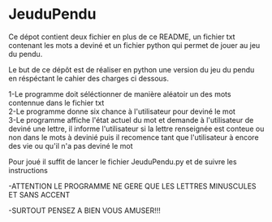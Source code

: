 # JeuduPendu
Ce dépot contient deux fichier en plus de ce README, un fichier txt contenant les mots a deviné
et un fichier python qui permet de jouer au jeu du pendu.

Le but de ce dépôt est de réaliser en python une version du
jeu du pendu en réspéctant le cahier des charges ci dessous.

1-Le programme doit séléctionner de manière aléatoir un des mots contennue dans le fichier txt\
2-Le programme donne six chance à l'utilisateur pour deviné le mot\
3-Le programme affiche l'état actuel du mot et demande à l'utilisateur de deviné une lettre,
il informe l'utilisateur si la lettre renseignée est conteue ou non dans le mots à devinié
puis il recomence tant que l'utilisateur à encore des vie ou qu'il n'a pas deviné le mot

Pour joué il suffit de lancer le fichier JeuduPendu.py et de suivre les instructions

-ATTENTION LE PROGRAMME NE GERE QUE LES LETTRES MINUSCULES ET SANS ACCENT

-SURTOUT PENSEZ A BIEN VOUS AMUSER!!!

